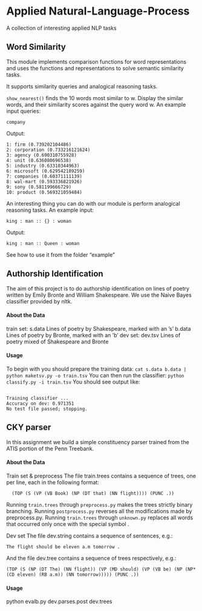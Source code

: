 # Applied Natural-Language-Process

A collection of interesting applied NLP tasks

## Word Similarity

This module implements comparison functions for word representations and uses the functions and representations to solve semantic similarity tasks.

It supports similarity queries and analogical reasoning tasks.

`show_nearest()` finds the 10 words most similar to w. Display the similar words, and their similarity scores against the query word w. An example input queries:
```
company
```
Output: 
```
1: firm (0.739202104486)
2: corporation (0.733216121624)
3: agency (0.690310755928)
4: unit (0.636080696538)
5: industry (0.63310344963)
6: microsoft (0.629542189259)
7: companies (0.60371111139)
8: wal-mart (0.593336821926)
9: sony (0.581199666729)
10: product (0.569321059484)
```

An interesting thing you can do with our module is perform analogical reasoning tasks. An example input:
```
king : man :: {} : woman
```

Output:
```
king : man :: Queen : woman
```

See how to use it from the folder “example”


## Authorship Identification
The aim of this project is to do authorship identification on lines of poetry written by Emily Bronte and William Shakespeare. We use the Naive Bayes classifier provided by nltk.

#### About the Data
train set:
	s.data Lines of poetry by Shakespeare, marked with an ’s’ 
 	b.data Lines of poetry by Bronte, marked with an ’b’
dev set: 
	dev.tsv Lines of poetry mixed of Shakespeare and Bronte


#### Usage
To begin with you should prepare the training data:
	```
   cat s.data b.data | python maketsv.py -o train.tsv
	```
You can then run the classifier:
	```
   python classify.py -i train.tsv
   	```
You should see output like:
```

Training classifier ...
Accuracy on dev: 0.971351
No test file passed; stopping.
```

## CKY parser
In this assignment we build a simple constituency parser trained from the ATIS portion of the Penn Treebank.

#### About the Data
Train set & preprocess
The file train.trees contains a sequence of trees, one per line, each in the following format:
```
  (TOP (S (VP (VB Book) (NP (DT that) (NN flight)))) (PUNC .))
```
Running `train.trees` through `preprocess.py` makes the trees strictly binary branching. 
Running `postprocess.py` reverses all the modifications made by preprocess.py.
Running `train.trees` through `unknown.py` replaces all words that occurred only once with the special symbol <unk>.

Dev set
The file dev.string contains a sequence of sentences, e.g.:
```
The flight should be eleven a.m tomorrow .
```
And the file dev.tree contains a sequence of trees respectively, e.g.:
```
(TOP (S (NP (DT The) (NN flight)) (VP (MD should) (VP (VB be) (NP (NP* (CD eleven) (RB a.m)) (NN tomorrow))))) (PUNC .))
```

#### Usage

python evalb.py dev.parses.post dev.trees







